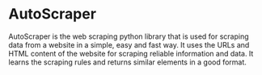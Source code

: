 # AutoScraper

AutoScraper is the web scraping python library that is used for scraping data from a website in a simple, easy and fast way.
It uses the URLs and HTML content of the website for scraping reliable information and data.
It learns the scraping rules and returns similar elements in a good format.
